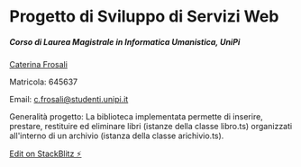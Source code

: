 
# Progetto di Sviluppo di Servizi Web 
##### Corso di Laurea Magistrale in Informatica Umanistica, UniPi
[Caterina Frosali](https://github.com/CaterinaFro)

Matricola: 645637

Email: c.frosali@studenti.unipi.it

Generalità progetto:
La biblioteca implementata permette di inserire, prestare, restituire ed eliminare libri (istanze della classe libro.ts) organizzati all'interno di un archivio (istanza della classe arichivio.ts). 


[Edit on StackBlitz ⚡️](https://stackblitz.com/edit/stackblitz-starters-quuwxg)